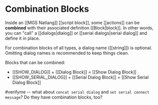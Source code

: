 # Combination Blocks

Inside an [[MGS Natlang]] [[script block]], some [[actions]] can be **combined** with their associated definition [[Block|block]]. In other words, you can "call" a [[dialogs|dialog]] or [[serial dialogs|serial dialog]] and define it in place.

For combination blocks of all types, a dialog name ([[string]]) is optional. Omitting dialog names is recommended to keep things clean.

Blocks that can be combined:

- [[SHOW_DIALOG]] + [[Dialog Block]] = [[Show Dialog Block]]
- [[SHOW_SERIAL_DIALOG]] + [[Serial Dialog Block]] = [[Show Serial Dialog Block]]

#verifyme -- what about `concat serial dialog` and `set serial connect message`? Do they have combination blocks, too?
